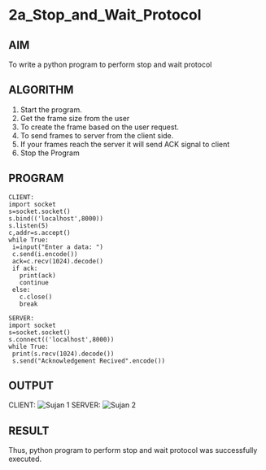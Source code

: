 # 2a_Stop_and_Wait_Protocol
## AIM 
To write a python program to perform stop and wait protocol
## ALGORITHM
1. Start the program.
2. Get the frame size from the user
3. To create the frame based on the user request.
4. To send frames to server from the client side.
5. If your frames reach the server it will send ACK signal to client
6. Stop the Program
## PROGRAM
~~~
CLIENT:
import socket
s=socket.socket()
s.bind(('localhost',8000))
s.listen(5)
c,addr=s.accept()
while True:
 i=input("Enter a data: ")
 c.send(i.encode())
 ack=c.recv(1024).decode()
 if ack:
   print(ack)
   continue
 else:
   c.close()
   break
~~~
~~~
SERVER:
import socket
s=socket.socket()
s.connect(('localhost',8000))
while True:
 print(s.recv(1024).decode())
 s.send("Acknowledgement Recived".encode())
~~~
## OUTPUT
CLIENT:
![Sujan 1](https://github.com/shivsujan/2a_Stop_and_Wait_Protocol/assets/145633245/a882d86a-07c9-4552-ba76-b24ef97df066)
SERVER:
![Sujan 2](https://github.com/shivsujan/2a_Stop_and_Wait_Protocol/assets/145633245/5774916a-2e6d-4853-82fe-62e9614e1317)
## RESULT
Thus, python program to perform stop and wait protocol was successfully executed.
